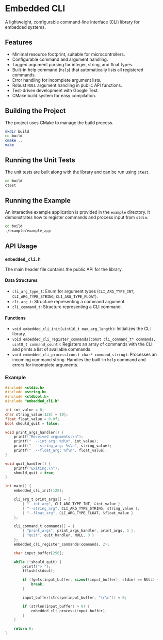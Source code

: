# Embedded CLI

A lightweight, configurable command-line interface (CLI) library for embedded systems.

## Features

*   Minimal resource footprint, suitable for microcontrollers.
*   Configurable command and argument handling.
*   Tagged argument parsing for integer, string, and float types.
*   Built-in help command (`help`) that automatically lists all registered commands.
*   Error handling for incomplete argument lists.
*   Robust `NULL` argument handling in public API functions.
*   Test-driven development with Google Test.
*   CMake build system for easy compilation.

## Building the Project

The project uses CMake to manage the build process.

```bash
mkdir build
cd build
cmake ..
make
```

## Running the Unit Tests

The unit tests are built along with the library and can be run using `ctest`.

```bash
cd build
ctest
```

## Running the Example

An interactive example application is provided in the `example` directory. It demonstrates how to register commands and process input from `stdin`.

```bash
cd build
./example/example_app
```

## API Usage

### `embedded_cli.h`

The main header file contains the public API for the library.

#### Data Structures

*   `cli_arg_type_t`: Enum for argument types (`CLI_ARG_TYPE_INT`, `CLI_ARG_TYPE_STRING`, `CLI_ARG_TYPE_FLOAT`).
*   `cli_arg_t`: Structure representing a command argument.
*   `cli_command_t`: Structure representing a CLI command.

#### Functions

*   `void embedded_cli_init(uint16_t max_arg_length)`: Initializes the CLI library.
*   `void embedded_cli_register_commands(const cli_command_t* commands, uint8_t command_count)`: Registers an array of commands with the CLI and prints a list of available commands.
*   `void embedded_cli_process(const char* command_string)`: Processes an incoming command string. Handles the built-in `help` command and errors for incomplete arguments.

### Example

```c
#include <stdio.h>
#include <string.h>
#include <stdbool.h>
#include "embedded_cli.h"

int int_value = 0;
char string_value[128] = {0};
float float_value = 0.0f;
bool should_quit = false;

void print_args_handler() {
    printf("Received arguments:\n");
    printf("  --int_arg: %d\n", int_value);
    printf("  --string_arg: %s\n", string_value);
    printf("  --float_arg: %f\n", float_value);
}

void quit_handler() {
    printf("Exiting.\n");
    should_quit = true;
}

int main() {
    embedded_cli_init(128);

    cli_arg_t print_args[] = {
        { "--int_arg", CLI_ARG_TYPE_INT, &int_value },
        { "--string_arg", CLI_ARG_TYPE_STRING, string_value },
        { "--float_arg", CLI_ARG_TYPE_FLOAT, &float_value }
    };

    cli_command_t commands[] = {
        { "print_args", print_args_handler, print_args, 3 },
        { "quit", quit_handler, NULL, 0 }
    };
    embedded_cli_register_commands(commands, 2);

    char input_buffer[256];

    while (!should_quit) {
        printf("> ");
        fflush(stdout);

        if (fgets(input_buffer, sizeof(input_buffer), stdin) == NULL) {
            break;
        }

        input_buffer[strcspn(input_buffer, "\r\n")] = 0;

        if (strlen(input_buffer) > 0) {
            embedded_cli_process(input_buffer);
        }
    }

    return 0;
}
